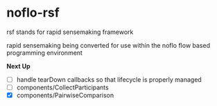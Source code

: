 # noflo-rsf

rsf stands for rapid sensemaking framework

rapid sensemaking being converted for use within the noflo flow based programming environment


**Next Up**
- [ ] handle tearDown callbacks so that lifecycle is properly managed
- [ ] components/CollectParticipants
- [x] components/PairwiseComparison
